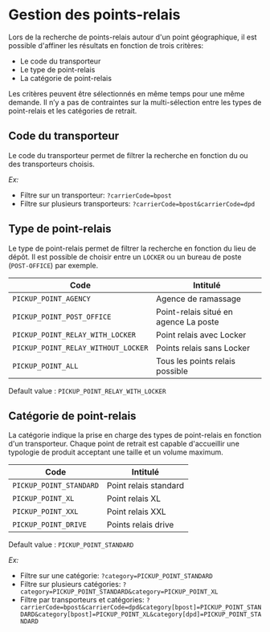 # Gestion des points-relais

Lors de la recherche de points-relais autour d'un point géographique, il est possible d'affiner les résultats en fonction de trois critères:  

- Le code du transporteur
- Le type de point-relais 
- La catégorie de point-relais

Les critères peuvent être sélectionnés en même temps pour une même demande. Il n’y a pas de contraintes sur la multi-sélection entre les types de point-relais et les catégories de retrait. 

## Code du transporteur
Le code du transporteur permet de filtrer la recherche en fonction du ou des transporteurs choisis.

*Ex:*
- Filtre sur un transporteur: `?carrierCode=bpost`
- Filtre sur plusieurs transporteurs: `?carrierCode=bpost&carrierCode=dpd`

## Type de point-relais

Le type de point-relais permet de filtrer la recherche en fonction du lieu de dépôt. Il est possible de choisir entre un `LOCKER` ou un bureau de poste (`POST-OFFICE`) par exemple. 

Code | Intitulé
---------|----------
 `PICKUP_POINT_AGENCY`|Agence de ramassage
 `PICKUP_POINT_POST_OFFICE`|Point-relais situé en agence La poste
 `PICKUP_POINT_RELAY_WITH_LOCKER`|Point relais avec Locker 
 `PICKUP_POINT_RELAY_WITHOUT_LOCKER`|Points relais sans Locker
 `PICKUP_POINT_ALL`|Tous les points relais possible

Default value : `PICKUP_POINT_RELAY_WITH_LOCKER`



## Catégorie de point-relais

La catégorie indique la prise en charge des types de point-relais en fonction d'un transporteur. Chaque point de retrait est capable d'accueillir une typologie de produit acceptant une taille et un volume maximum. 

Code | Intitulé
---------|----------
 `PICKUP_POINT_STANDARD`|Point relais standard
 `PICKUP_POINT_XL`|Point relais XL 
 `PICKUP_POINT_XXL`|Point relais XXL 
 `PICKUP_POINT_DRIVE`|Points relais drive

Default value : `PICKUP_POINT_STANDARD`

*Ex:*
- Filtre sur une catégorie: `?category=PICKUP_POINT_STANDARD`
- Filtre sur plusieurs catégories: `?category=PICKUP_POINT_STANDARD&category=PICKUP_POINT_XL`
- Filtre par transporteurs et catégories: `?carrierCode=bpost&carrierCode=dpd&category[bpost]=PICKUP_POINT_STANDARD&category[bpost]=PICKUP_POINT_XL&category[dpd]=PICKUP_POINT_STANDARD`